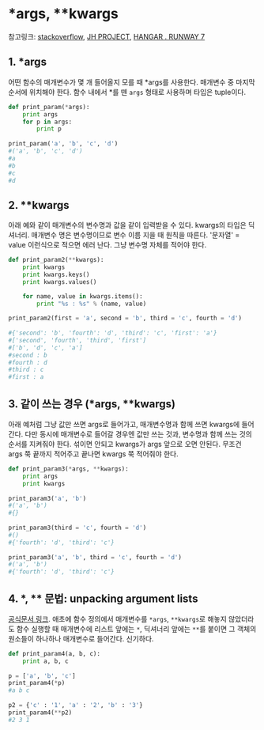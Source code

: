 # *args, **kwargs

참고링크: [stackoverflow](http://stackoverflow.com/questions/3394835/args-and-kwargs), [JH PROJECT](http://jhproject.tistory.com/109), [HANGAR . RUNWAY 7](http://hangar.herokuapp.com/python/packing-unpacking-arguments)

## 1. *args

어떤 함수의 매개변수가 몇 개 들어올지 모를 때 *args를 사용한다. 매개변수 중 마지막 순서에 위치해야 한다. 함수 내에서 *를 뗀 `args` 형태로 사용하며 타입은 tuple이다.

```python
def print_param(*args):
    print args
    for p in args:
        print p
 
print_param('a', 'b', 'c', 'd')
#('a', 'b', 'c', 'd')
#a
#b
#c
#d
```

## 2. **kwargs

아래 예와 같이 매개변수의 변수명과 값을 같이 입력받을 수 있다. kwargs의 타입은 딕셔너리. 매개변수 명은 변수명이므로 변수 이름 지을 때 원칙을 따른다. '문자열' = value 이런식으로 적으면 에러 난다. 그냥 변수명 자체를 적어야 한다.

```python
def print_param2(**kwargs):
    print kwargs
    print kwargs.keys()
    print kwargs.values()

    for name, value in kwargs.items():
        print "%s : %s" % (name, value)
 
print_param2(first = 'a', second = 'b', third = 'c', fourth = 'd')
 
#{'second': 'b', 'fourth': 'd', 'third': 'c', 'first': 'a'}
#['second', 'fourth', 'third', 'first']
#['b', 'd', 'c', 'a']
#second : b
#fourth : d
#third : c
#first : a
```

## 3. 같이 쓰는 경우 (*args, **kwargs)

아래 예처럼 그냥 값만 쓰면 args로 들어가고, 매개변수명과 함께 쓰면 kwargs에 들어간다. 다만 동시에 매개변수로 들어갈 경우엔 값만 쓰는 것과, 변수명과 함께 쓰는 것의 순서를 지켜줘야 한다. 섞이면 안되고 kwargs가 args 앞으로 오면 안된다. 무조건 args 쭉 끝까지 적어주고 끝나면 kwargs 쭉 적어줘야 한다.

```python
def print_param3(*args, **kwargs):
    print args
    print kwargs
 
print_param3('a', 'b')
#('a', 'b')
#{}
 
print_param3(third = 'c', fourth = 'd')
#()
#{'fourth': 'd', 'third': 'c'}
 
print_param3('a', 'b', third = 'c', fourth = 'd')
#('a', 'b')
#{'fourth': 'd', 'third': 'c'}
```

## 4. *, ** 문법: unpacking argument lists

[공식문서 링크](https://docs.python.org/2/tutorial/controlflow.html#arbitrary-argument-lists). 애초에 함수 정의에서 매개변수를 `*args`, `**kwargs`로 해놓지 않았더라도 함수 실행할 때 매개변수에 리스트 앞에는 `*`, 딕셔너리 앞에는 `**`를 붙이면 그 객체의 원소들이 하나하나 매개변수로 들어간다. 신기하다.

```python
def print_param4(a, b, c):
    print a, b, c
 
p = ['a', 'b', 'c']
print_param4(*p)
#a b c
 
p2 = {'c' : '1', 'a' : '2', 'b' : '3'}
print_param4(**p2)
#2 3 1
```
